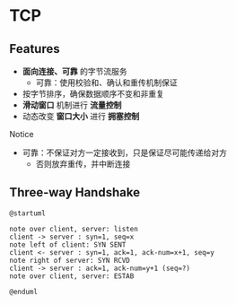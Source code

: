 # TCP

## Features

- **面向连接、可靠** 的字节流服务
    - 可靠：使用校验和、确认和重传机制保证
- 按字节排序，确保数据顺序不变和非重复
- **滑动窗口** 机制进行 **流量控制**
- 动态改变 **窗口大小** 进行 **拥塞控制**

Notice

- 可靠：不保证对方一定接收到，只是保证尽可能传递给对方
    - 否则放弃重传，并中断连接

## Three-way Handshake

```plantuml
@startuml

note over client, server: listen
client -> server : syn=1, seq=x
note left of client: SYN SENT
client <- server : syn=1, ack=1, ack-num=x+1, seq=y
note right of server: SYN RCVD
client -> server : ack=1, ack-num=y+1 (seq=?)
note over client, server: ESTAB

@enduml
```